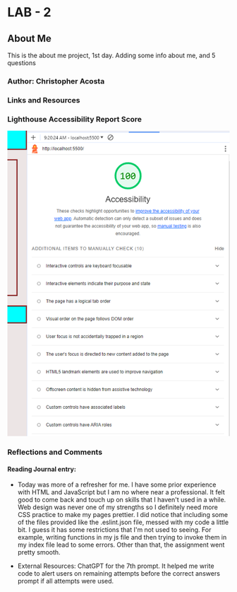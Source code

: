 # LAB - 2

## About Me

This is the about me project, 1st day. Adding some info about me, and 5 questions

### Author: Christopher Acosta

### Links and Resources

### Lighthouse Accessibility Report Score

  ![Lighthouse Score](images/Capture222.PNG)

### Reflections and Comments

#### Reading Journal entry:

* Today was more of a refresher for me. I have some prior experience with HTML and JavaScript but I am no where near a professional. It felt good to come back and touch up on skills that I haven't used in a while. Web design was never one of my strengths so I definitely need more CSS practice to make my pages prettier. I did notice that including some of the files provided like the .eslint.json file, messed with my code a little bit. I guess it has some restrictions that I'm not used to seeing. For example, writing functions in my js file and then trying to invoke them in my index file lead to some errors. Other than that, the assignment went pretty smooth.

* External Resources: ChatGPT for the 7th prompt. It helped me write code to alert users on remaining attempts before the correct answers prompt if all attempts were used.
